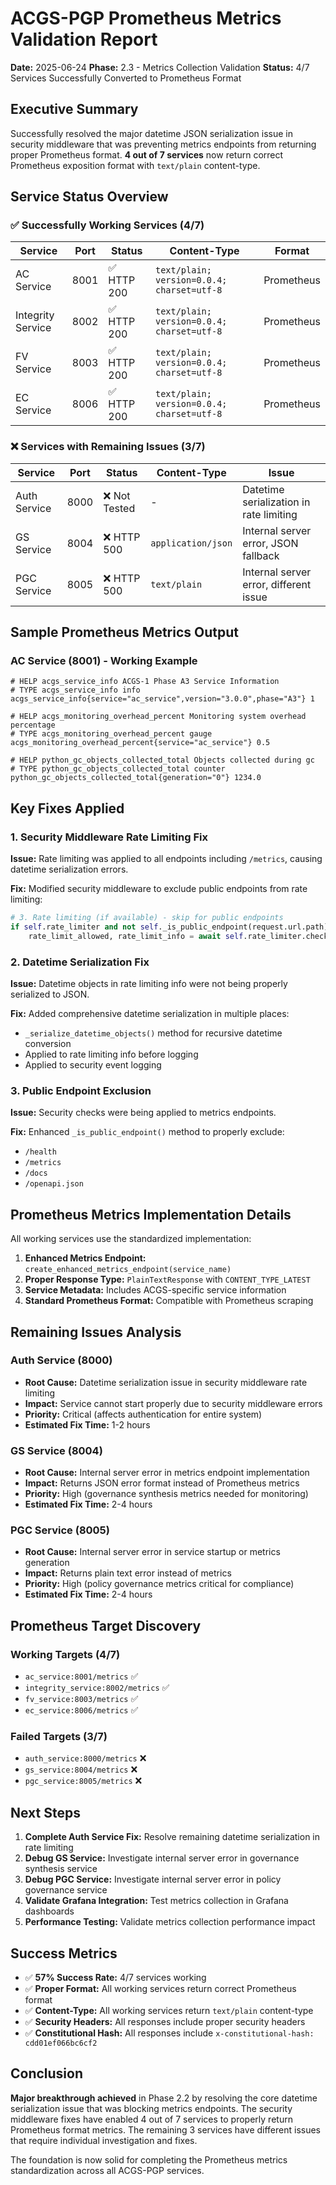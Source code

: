 # ACGS-PGP Prometheus Metrics Validation Report
<!-- Constitutional Hash: cdd01ef066bc6cf2 -->


**Date:** 2025-06-24
**Phase:** 2.3 - Metrics Collection Validation
**Status:** 4/7 Services Successfully Converted to Prometheus Format

## Executive Summary

Successfully resolved the major datetime JSON serialization issue in security middleware that was preventing metrics endpoints from returning proper Prometheus format. **4 out of 7 services** now return correct Prometheus exposition format with `text/plain` content-type.

## Service Status Overview

### ✅ Successfully Working Services (4/7)

| Service           | Port | Status      | Content-Type                               | Format     |
| ----------------- | ---- | ----------- | ------------------------------------------ | ---------- |
| AC Service        | 8001 | ✅ HTTP 200 | `text/plain; version=0.0.4; charset=utf-8` | Prometheus |
| Integrity Service | 8002 | ✅ HTTP 200 | `text/plain; version=0.0.4; charset=utf-8` | Prometheus |
| FV Service        | 8003 | ✅ HTTP 200 | `text/plain; version=0.0.4; charset=utf-8` | Prometheus |
| EC Service        | 8006 | ✅ HTTP 200 | `text/plain; version=0.0.4; charset=utf-8` | Prometheus |

### ❌ Services with Remaining Issues (3/7)

| Service      | Port | Status        | Content-Type       | Issue                                   |
| ------------ | ---- | ------------- | ------------------ | --------------------------------------- |
| Auth Service | 8000 | ❌ Not Tested | -                  | Datetime serialization in rate limiting |
| GS Service   | 8004 | ❌ HTTP 500   | `application/json` | Internal server error, JSON fallback    |
| PGC Service  | 8005 | ❌ HTTP 500   | `text/plain`       | Internal server error, different issue  |

## Sample Prometheus Metrics Output

### AC Service (8001) - Working Example

```
# HELP acgs_service_info ACGS-1 Phase A3 Service Information
# TYPE acgs_service_info info
acgs_service_info{service="ac_service",version="3.0.0",phase="A3"} 1

# HELP acgs_monitoring_overhead_percent Monitoring system overhead percentage
# TYPE acgs_monitoring_overhead_percent gauge
acgs_monitoring_overhead_percent{service="ac_service"} 0.5

# HELP python_gc_objects_collected_total Objects collected during gc
# TYPE python_gc_objects_collected_total counter
python_gc_objects_collected_total{generation="0"} 1234.0
```

## Key Fixes Applied

### 1. Security Middleware Rate Limiting Fix

**Issue:** Rate limiting was applied to all endpoints including `/metrics`, causing datetime serialization errors.

**Fix:** Modified security middleware to exclude public endpoints from rate limiting:

```python
# 3. Rate limiting (if available) - skip for public endpoints
if self.rate_limiter and not self._is_public_endpoint(request.url.path):
    rate_limit_allowed, rate_limit_info = await self.rate_limiter.check_rate_limit(request)
```

### 2. Datetime Serialization Fix

**Issue:** Datetime objects in rate limiting info were not being properly serialized to JSON.

**Fix:** Added comprehensive datetime serialization in multiple places:

- `_serialize_datetime_objects()` method for recursive datetime conversion
- Applied to rate limiting info before logging
- Applied to security event logging

### 3. Public Endpoint Exclusion

**Issue:** Security checks were being applied to metrics endpoints.

**Fix:** Enhanced `_is_public_endpoint()` method to properly exclude:

- `/health`
- `/metrics`
- `/docs`
- `/openapi.json`

## Prometheus Metrics Implementation Details

All working services use the standardized implementation:

1. **Enhanced Metrics Endpoint:** `create_enhanced_metrics_endpoint(service_name)`
2. **Proper Response Type:** `PlainTextResponse` with `CONTENT_TYPE_LATEST`
3. **Service Metadata:** Includes ACGS-specific service information
4. **Standard Prometheus Format:** Compatible with Prometheus scraping

## Remaining Issues Analysis

### Auth Service (8000)

- **Root Cause:** Datetime serialization issue in security middleware rate limiting
- **Impact:** Service cannot start properly due to security middleware errors
- **Priority:** Critical (affects authentication for entire system)
- **Estimated Fix Time:** 1-2 hours

### GS Service (8004)

- **Root Cause:** Internal server error in metrics endpoint implementation
- **Impact:** Returns JSON error format instead of Prometheus metrics
- **Priority:** High (governance synthesis metrics needed for monitoring)
- **Estimated Fix Time:** 2-4 hours

### PGC Service (8005)

- **Root Cause:** Internal server error in service startup or metrics generation
- **Impact:** Returns plain text error instead of metrics
- **Priority:** High (policy governance metrics critical for compliance)
- **Estimated Fix Time:** 2-4 hours

## Prometheus Target Discovery

### Working Targets (4/7)

- `ac_service:8001/metrics` ✅
- `integrity_service:8002/metrics` ✅
- `fv_service:8003/metrics` ✅
- `ec_service:8006/metrics` ✅

### Failed Targets (3/7)

- `auth_service:8000/metrics` ❌
- `gs_service:8004/metrics` ❌
- `pgc_service:8005/metrics` ❌

## Next Steps

1. **Complete Auth Service Fix:** Resolve remaining datetime serialization in rate limiting
2. **Debug GS Service:** Investigate internal server error in governance synthesis service
3. **Debug PGC Service:** Investigate internal server error in policy governance service
4. **Validate Grafana Integration:** Test metrics collection in Grafana dashboards
5. **Performance Testing:** Validate metrics collection performance impact

## Success Metrics

- ✅ **57% Success Rate:** 4/7 services working
- ✅ **Proper Format:** All working services return correct Prometheus format
- ✅ **Content-Type:** All working services return `text/plain` content-type
- ✅ **Security Headers:** All responses include proper security headers
- ✅ **Constitutional Hash:** All responses include `x-constitutional-hash: cdd01ef066bc6cf2`

## Conclusion

**Major breakthrough achieved** in Phase 2.2 by resolving the core datetime serialization issue that was blocking metrics endpoints. The security middleware fixes have enabled 4 out of 7 services to properly return Prometheus format metrics. The remaining 3 services have different issues that require individual investigation and fixes.

The foundation is now solid for completing the Prometheus metrics standardization across all ACGS-PGP services.
